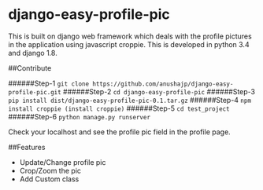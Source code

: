 # django-easy-profile-pic
This is built on django web framework which deals with the profile pictures in the application using javascript croppie. This is developed in python 3.4 and django 1.8.

##Contribute

######Step-1
```git clone https://github.com/anushajp/django-easy-profile-pic.git```
######Step-2 
```cd django-easy-profile-pic```
######Step-3
```pip install dist/django-easy-profile-pic-0.1.tar.gz```
######Step-4
```npm install croppie (install croppie)```
######Step-5
```cd test_project```
######Step-6 
```python manage.py runserver```

Check your localhost and see the profile pic field in the profile page.

##Features
- Update/Change profile pic
- Crop/Zoom the pic
- Add Custom class

